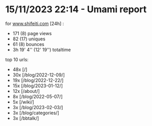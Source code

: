 # 15/11/2023 22:14 - Umami report
for www.shifeiti.com [24h] :

 - 171 (8) page views
 - 82 (17) uniques
 - 61 (8) bounces
 - 3h 19' 4'' (12' 19'') totaltime


top 10 urls:
 - 48x [/]
 - 30x [/blog/2022-12-09/]
 - 19x [/blog/2022-12-22/]
 - 15x [/blog/2023-01-12/]
 - 12x [/about/]
 - 8x [/blog/2022-05-07/]
 - 5x [/wiki/]
 - 3x [/blog/2023-02-03/]
 - 3x [/blog/categories/]
 - 3x [/bbtalk/]


